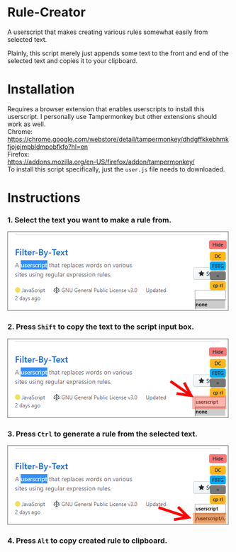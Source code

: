 # Rule-Creator
A userscript that makes creating various rules somewhat easily from selected text.  
  
Plainly, this script merely just appends some text to the front and end of the selected text and copies it to your clipboard.

# Installation
Requires a browser extension that enables userscripts to install this userscript. I personally use Tampermonkey but other extensions should work as well.  
Chrome:  
https://chrome.google.com/webstore/detail/tampermonkey/dhdgffkkebhmkfjojejmpbldmpobfkfo?hl=en  
Firefox:  
https://addons.mozilla.org/en-US/firefox/addon/tampermonkey/  
To install this script specifically, just the <code>user.js</code> file needs to downloaded.

# Instructions
### 1. Select the text you want to make a rule from.
![Select Text](https://github.com/erickRecai/Rule-Creator/blob/master/instruction%20images/1-select.png)
### 2. Press <code>Shift</code> to copy the text to the script input box.
![Basic Text Replace](https://github.com/erickRecai/Rule-Creator/blob/master/instruction%20images/2-shift.png)
### 3. Press <code>Ctrl</code> to generate a rule from the selected text.
![Basic Text Replace](https://github.com/erickRecai/Rule-Creator/blob/master/instruction%20images/3-ctrl.png)
### 4. Press <code>Alt</code> to copy created rule to clipboard.